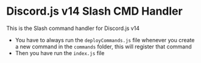 # Discord.js v14 Slash CMD Handler

This is the Slash command handler for Discord.js v14

- You have to always run the `deployCommands.js` file whenever you create a new command in the `commands` folder, this will register that command
- Then you have run the `index.js` file
